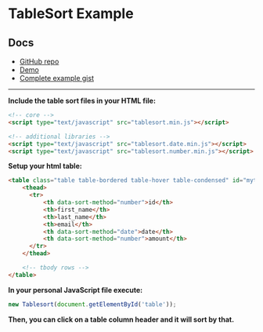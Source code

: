 # TableSort Example

## Docs

* [GitHub repo](https://github.com/tristen/tablesort)
* [Demo](http://tristen.ca/tablesort/demo/)
* [Complete example gist](https://gist.github.com/rrickgauer/39fed29080d4d36f7ff1b29c4d780eb8)

---

**Include the table sort files in your HTML file:**

```html
<!-- core -->
<script type="text/javascript" src="tablesort.min.js"></script>

<!-- additional libraries -->
<script type="text/javascript" src="tablesort.date.min.js"></script>
<script type="text/javascript" src="tablesort.number.min.js"></script>
```

**Setup your html table:**

```html
<table class="table table-bordered table-hover table-condensed" id="mytable">
    <thead>
      <tr>
          <th data-sort-method="number">id</th>
          <th>first_name</th>
          <th>last_name</th>
          <th>email</th>
          <th data-sort-method="date">date</th>
          <th data-sort-method="number">amount</th>
      </tr>
    </thead>

    <!-- tbody rows -->
</table>
```

**In your personal JavaScript file execute:**

```js
new Tablesort(document.getElementById('table'));
```

**Then, you can click on a table column header and it will sort by that.**

